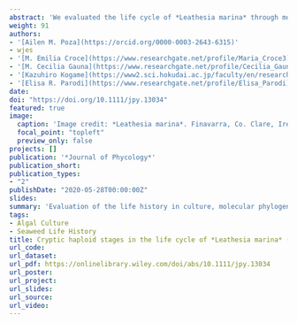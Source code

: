 ```yaml
---
abstract: 'We evaluated the life cycle of *Leathesia marina* through molecular analyses, culture studies, morphological observations and ploidy measurements. Macroscopic sporophytes were collected from two localities in Atlantic Patagonia and were cultured under long day (LD) and short day (SD) conditions. Molecular identification of the microscopic and macroscopic phases was performed through the *cox* 3 and *rbc* L genes and the phylogeny was assessed on the basis of single gene and concatenated data sets. Nuclear ploidy of each phase was estimated from the DNA contents of individual nuclei through epifluorescence microscopy and flow cytometry. Molecular results confirmed the identity of the Argentinian specimens as *L. marina* and revealed their conspecificity with *L. marina* from New Zealand, Germany and Japan. The sporophytic macrothalli (2n) released mitospores from plurilocular sporangia, which developed into globular microthalli (2n), morphologically similar to the sporophytes but not in size, constituting a generation of small diploid thalli, with a mean fluorescent nuclei cross‐sectional area of 3.21 ± 0.7 μm2. The unilocular sporangia released meiospores which developed two morphologically different types of microthalli: erect branched microthalli (n) with a nuclear area of 1.48 ± 0.07 µm2 that reproduces asexually, and prostrate branched microthalli (n) with a nuclear area of 1.24 ± 0.10 µm2 that reproduces sexually. The prostrate microthalli released gametes in LD conditions, which merged and produced macroscopic thalli with a nuclear cross‐sectional area of 3.45 ± 0.09 µm2. Flow cytometry confirmed that the erect and prostrate microthalli were haploid and that the globular microthalli and macrothalli were diploid.'
weight: 91
authors:
- '[Ailen M. Poza](https://orcid.org/0000-0003-2643-6315)'
- wjes
- '[M. Emilia Croce](https://www.researchgate.net/profile/Maria_Croce3)'
- '[M. Cecilia Gauna](https://www.researchgate.net/profile/Cecilia_Gauna)'
- '[Kazuhiro Kogame](https://www2.sci.hokudai.ac.jp/faculty/en/researcher/kazuhiro-kogame)'
- '[Elisa R. Parodi](https://www.researchgate.net/profile/Elisa_Parodi)'
date: 
doi: "https://doi.org/10.1111/jpy.13034"
featured: true
image:
  caption: 'Image credit: *Leathesia marina*. Finavarra, Co. Clare, Ireland; MLWN. 2002. Michael Guiry. **AlgaeBase**'
  focal_point: "topleft"
  preview_only: false
projects: []
publication: '*Journal of Phycology*'
publication_short: 
publication_types:
- "2"
publishDate: "2020-05-28T00:00:00Z"
slides: 
summary: 'Evaluation of the life history in culture, molecular phylogeny, & nuclear ploidy of the life cycle stages of *Leathesia marina*.'
tags:
- Algal Culture
- Seaweed Life History
title: Cryptic haploid stages in the life cycle of *Leathesia marina* (Chordariaceae, Phaeophyceae) under in vitro culture 
url_code:
url_dataset: 
url_pdf: https://onlinelibrary.wiley.com/doi/abs/10.1111/jpy.13034
url_poster:
url_project: 
url_slides: 
url_source: 
url_video: 
---
```




